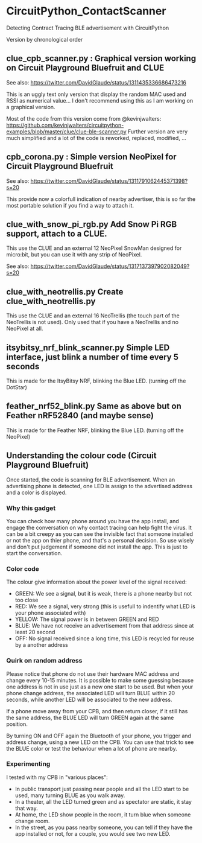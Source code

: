 # CircuitPython_ContactScanner
Detecting Contract Tracing BLE advertisement with CircuitPython

Version by chronological order

## clue_cpb_scanner.py : Graphical version working on Circuit Playground Bluefruit and CLUE

See also: https://twitter.com/DavidGlaude/status/1311435336686473216

This is an uggly text only version that display the random MAC used and RSSI as numerical value...
I don't recommend using this as I am working on a graphical version.

Most of the code from this version come from @kevinjwalters: https://github.com/kevinjwalters/circuitpython-examples/blob/master/clue/clue-ble-scanner.py
Further version are very much simplified and a lot of the code is reworked, replaced, modified, ...

## cpb_corona.py : Simple version NeoPixel for Circuit Playground Bluefruit

See also: https://twitter.com/DavidGlaude/status/1311791062445371398?s=20

This provide now a colorfull indication of nearby advertiser, this is so far the most portable solution if you find a way to attach it.

## clue_with_snow_pi_rgb.py	Add Snow Pi RGB support, attach to a CLUE.

This use the CLUE and an external 12 NeoPixel SnowMan designed for micro:bit, but you can use it with any strip of NeoPixel.

See also: https://twitter.com/DavidGlaude/status/1317137397902082049?s=20

## clue_with_neotrellis.py		Create clue_with_neotrellis.py

This use the CLUE and an external 16 NeoTrellis (the touch part of the NeoTrellis is not used).
Only used that if you have a NeoTrellis and no NeoPixel at all.

## itsybitsy_nrf_blink_scanner.py Simple LED interface, just blink a number of time every 5 seconds

This is made for the ItsyBitsy NRF, blinking the Blue LED.
(turning off the DotStar)

## feather_nrf52_blink.py Same as above but on Feather nRF52840 (and maybe sense)

This is made for the Feather NRF, blinking the Blue LED.
(turning off the NeoPixel)

## Understanding the colour code (Circuit Playground Bluefruit)

Once started, the code is scanning for BLE advertisement.
When an advertising phone is detected, one LED is assign to the advertised address and a color is  displayed.

### Why this gadget

You can check how many phone around you have the app install, and engage the conversation on why contact tracing can help fight the virus.
It can be a bit creepy as you can see the invisible fact that someone installed or not the app on thier phone, and that's a personal decision.
So use wisely and don't put judgement if someone did not install the app.
This is just to start the conversation.

### Color code

The colour give information about the power level of the signal received:
* GREEN: We see a signal, but it is weak, there is a phone nearby but not too close
* RED: We see a signal, very strong (this is usefull to indentify what LED is your phone associated with)
* YELLOW: The signal power is in between GREEN and RED
* BLUE: We have not receive an advertisement from that address since at least 20 second
* OFF: No signal received since a long time, this LED is recycled for reuse by a another address

### Quirk on random address

Please notice that phone do not use their hardware MAC address and change every 10-15 minutes.
It is possible to make some guessing because one address is not in use just as a new one start to be used.
But when your phone change address, the associated LED will turn BLUE within 20 seconds, while another LED will be associated to the new address.

If a phone move away from your CPB, and then return closer, if it still has the same address, the BLUE LED will turn GREEN again at the same position.

By turning ON and OFF again the Bluetooth of your phone, you trigger and address change, using a new LED on the CPB.
You can use that trick to see the BLUE color or test the behaviour when a lot of phone are nearby.

### Experimenting

I tested with my CPB in "various places":
* In public transport just passing near people and all the LED start to be used, many turning BLUE as you walk away.
* In a theater, all the LED turned green and as spectator are static, it stay that way.
* At home, the LED show people in the room, it turn blue when someone change room.
* In the street, as you pass nearby someone, you can tell if they have the app installed or not, for a couple, you would see two new LED.
